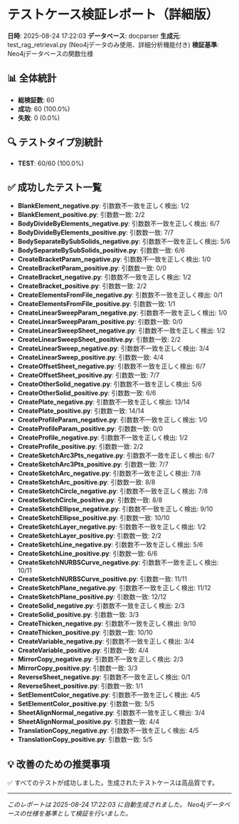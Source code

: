 # テストケース検証レポート（詳細版）

**日時**: 2025-08-24 17:22:03
**データベース**: docparser
**生成元**: test_rag_retrieval.py (Neo4jデータのみ使用、詳細分析機能付き)
**検証基準**: Neo4jデータベースの関数仕様

## 📊 全体統計

- **総検証数**: 60
- **成功**: 60 (100.0%)
- **失敗**: 0 (0.0%)

## 🔍 テストタイプ別統計

- **TEST**: 60/60 (100.0%)

## ✅ 成功したテスト一覧

- **BlankElement_negative.py**: 引数数不一致を正しく検出: 1/2
- **BlankElement_positive.py**: 引数数一致: 2/2
- **BodyDivideByElements_negative.py**: 引数数不一致を正しく検出: 6/7
- **BodyDivideByElements_positive.py**: 引数数一致: 7/7
- **BodySeparateBySubSolids_negative.py**: 引数数不一致を正しく検出: 5/6
- **BodySeparateBySubSolids_positive.py**: 引数数一致: 6/6
- **CreateBracketParam_negative.py**: 引数数不一致を正しく検出: 1/0
- **CreateBracketParam_positive.py**: 引数数一致: 0/0
- **CreateBracket_negative.py**: 引数数不一致を正しく検出: 1/2
- **CreateBracket_positive.py**: 引数数一致: 2/2
- **CreateElementsFromFile_negative.py**: 引数数不一致を正しく検出: 0/1
- **CreateElementsFromFile_positive.py**: 引数数一致: 1/1
- **CreateLinearSweepParam_negative.py**: 引数数不一致を正しく検出: 1/0
- **CreateLinearSweepParam_positive.py**: 引数数一致: 0/0
- **CreateLinearSweepSheet_negative.py**: 引数数不一致を正しく検出: 1/2
- **CreateLinearSweepSheet_positive.py**: 引数数一致: 2/2
- **CreateLinearSweep_negative.py**: 引数数不一致を正しく検出: 3/4
- **CreateLinearSweep_positive.py**: 引数数一致: 4/4
- **CreateOffsetSheet_negative.py**: 引数数不一致を正しく検出: 6/7
- **CreateOffsetSheet_positive.py**: 引数数一致: 7/7
- **CreateOtherSolid_negative.py**: 引数数不一致を正しく検出: 5/6
- **CreateOtherSolid_positive.py**: 引数数一致: 6/6
- **CreatePlate_negative.py**: 引数数不一致を正しく検出: 13/14
- **CreatePlate_positive.py**: 引数数一致: 14/14
- **CreateProfileParam_negative.py**: 引数数不一致を正しく検出: 1/0
- **CreateProfileParam_positive.py**: 引数数一致: 0/0
- **CreateProfile_negative.py**: 引数数不一致を正しく検出: 1/2
- **CreateProfile_positive.py**: 引数数一致: 2/2
- **CreateSketchArc3Pts_negative.py**: 引数数不一致を正しく検出: 6/7
- **CreateSketchArc3Pts_positive.py**: 引数数一致: 7/7
- **CreateSketchArc_negative.py**: 引数数不一致を正しく検出: 7/8
- **CreateSketchArc_positive.py**: 引数数一致: 8/8
- **CreateSketchCircle_negative.py**: 引数数不一致を正しく検出: 7/8
- **CreateSketchCircle_positive.py**: 引数数一致: 8/8
- **CreateSketchEllipse_negative.py**: 引数数不一致を正しく検出: 9/10
- **CreateSketchEllipse_positive.py**: 引数数一致: 10/10
- **CreateSketchLayer_negative.py**: 引数数不一致を正しく検出: 1/2
- **CreateSketchLayer_positive.py**: 引数数一致: 2/2
- **CreateSketchLine_negative.py**: 引数数不一致を正しく検出: 5/6
- **CreateSketchLine_positive.py**: 引数数一致: 6/6
- **CreateSketchNURBSCurve_negative.py**: 引数数不一致を正しく検出: 10/11
- **CreateSketchNURBSCurve_positive.py**: 引数数一致: 11/11
- **CreateSketchPlane_negative.py**: 引数数不一致を正しく検出: 11/12
- **CreateSketchPlane_positive.py**: 引数数一致: 12/12
- **CreateSolid_negative.py**: 引数数不一致を正しく検出: 2/3
- **CreateSolid_positive.py**: 引数数一致: 3/3
- **CreateThicken_negative.py**: 引数数不一致を正しく検出: 9/10
- **CreateThicken_positive.py**: 引数数一致: 10/10
- **CreateVariable_negative.py**: 引数数不一致を正しく検出: 3/4
- **CreateVariable_positive.py**: 引数数一致: 4/4
- **MirrorCopy_negative.py**: 引数数不一致を正しく検出: 2/3
- **MirrorCopy_positive.py**: 引数数一致: 3/3
- **ReverseSheet_negative.py**: 引数数不一致を正しく検出: 0/1
- **ReverseSheet_positive.py**: 引数数一致: 1/1
- **SetElementColor_negative.py**: 引数数不一致を正しく検出: 4/5
- **SetElementColor_positive.py**: 引数数一致: 5/5
- **SheetAlignNormal_negative.py**: 引数数不一致を正しく検出: 3/4
- **SheetAlignNormal_positive.py**: 引数数一致: 4/4
- **TranslationCopy_negative.py**: 引数数不一致を正しく検出: 4/5
- **TranslationCopy_positive.py**: 引数数一致: 5/5

## 💡 改善のための推奨事項

✅ すべてのテストが成功しました。生成されたテストケースは高品質です。

---
*このレポートは 2025-08-24 17:22:03 に自動生成されました。*
*Neo4jデータベースの仕様を基準として検証を行いました。*

